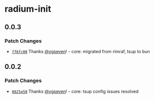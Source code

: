 # radium-init

## 0.0.3

### Patch Changes

- [`ff6fc00`](https://github.com/silver-radium/init/commit/ff6fc00379fa782b0641bc00811f20c5d3c495a6) Thanks [@vgseven](https://github.com/vgseven)! - core: migrated from rimraf, tsup to bun

## 0.0.2

### Patch Changes

- [`0825e50`](https://github.com/silver-radium/init/commit/0825e50ab1d4ba2987ca25eb9bae31bad9165fe0) Thanks [@vgseven](https://github.com/vgseven)! - core: tsup config issues resolved
